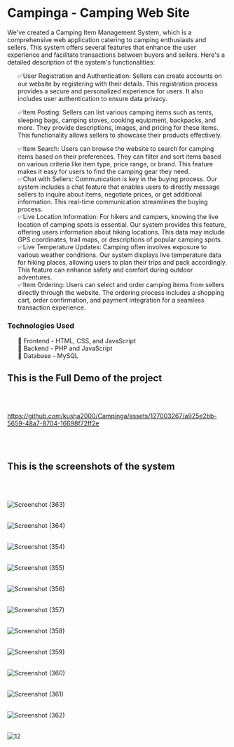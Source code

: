 # Campinga - Camping Web Site
We've created a Camping Item Management System, which is a comprehensive web application catering to camping enthusiasts and sellers. This system offers several features that enhance the user experience and facilitate transactions between buyers and sellers. Here's a detailed description of the system's functionalities:
<ul>
✅User Registration and Authentication: Sellers can create accounts on our website by registering with their details. This registration process provides a secure and personalized experience for users. It also includes user authentication to ensure data privacy.<br>

✅Item Posting: Sellers can list various camping items such as tents, sleeping bags, camping stoves, cooking equipment, backpacks, and more. They provide descriptions, images, and pricing for these items. This functionality allows sellers to showcase their products effectively.<br>

✅Item Search: Users can browse the website to search for camping items based on their preferences. They can filter and sort items based on various criteria like item type, price range, or brand. This feature makes it easy for users to find the camping gear they need.<br>
✅Chat with Sellers: Communication is key in the buying process. Our system includes a chat feature that enables users to directly message sellers to inquire about items, negotiate prices, or get additional information. This real-time communication streamlines the buying process.<br>
✅Live Location Information: For hikers and campers, knowing the live location of camping spots is essential. Our system provides this feature, offering users information about hiking locations. This data may include GPS coordinates, trail maps, or descriptions of popular camping spots.<br>
✅Live Temperature Updates: Camping often involves exposure to various weather conditions. Our system displays live temperature data for hiking places, allowing users to plan their trips and pack accordingly. This feature can enhance safety and comfort during outdoor adventures.<br>
✅Item Ordering: Users can select and order camping items from sellers directly through the website. The ordering process includes a shopping cart, order confirmation, and payment integration for a seamless transaction experience.<br>
</ul>
<h3>Technologies Used</h3>
<ul>
🔹 Frontend - HTML, CSS, and JavaScript<br>
🔹 Backend  - PHP and JavaScript <br>
🔹 Database - MySQL 
</ul>
<h2>This is the Full Demo of the project</h2><br><br>


https://github.com/kusha2000/Campinga/assets/127003267/a925e2bb-5659-48a7-8704-16698f72ff2e




<br><br>
<h2>This is the screenshots of the system</h2><br><br>

![Screenshot (363)](https://github.com/kusha2000/Campinga/assets/127003267/331ef442-6f02-4595-aac9-4aed45308031)<br><br>

![Screenshot (364)](https://github.com/kusha2000/Campinga/assets/127003267/15180166-03a1-428b-b654-0c5a54e28ab3)<br><br>

![Screenshot (354)](https://github.com/kusha2000/Campinga/assets/127003267/ebf9c86f-e0e6-49de-9d02-90fd850f5ee1)<br><br>

![Screenshot (355)](https://github.com/kusha2000/Campinga/assets/127003267/5c9b5d49-d52f-4607-95c0-51c9a44f566b)<br><br>

![Screenshot (356)](https://github.com/kusha2000/Campinga/assets/127003267/232ef3e9-de03-44d9-a739-85f0918729f0)<br><br>

![Screenshot (357)](https://github.com/kusha2000/Campinga/assets/127003267/0f5cc099-72d5-4ba2-85bc-ed3f9587416c)<br><br>

![Screenshot (358)](https://github.com/kusha2000/Campinga/assets/127003267/3e5f48e7-9b24-4e69-9db8-ada7987af125)<br><br>

![Screenshot (359)](https://github.com/kusha2000/Campinga/assets/127003267/a6b48a65-aad7-4456-bde6-e4eb8780ea20)<br><br>

![Screenshot (360)](https://github.com/kusha2000/Campinga/assets/127003267/714b54bf-cca1-4f37-9cce-df229ea8d82a)<br><br>

![Screenshot (361)](https://github.com/kusha2000/Campinga/assets/127003267/12d4779c-1e16-45b7-8c19-c4dfd057ff63)<br><br>

![Screenshot (362)](https://github.com/kusha2000/Campinga/assets/127003267/7b231976-3595-4609-a683-e214b38c4e32)<br><br>

![12](https://github.com/kusha2000/Campinga/assets/127003267/8a366d24-64dc-418b-a4d5-b2d5b12ecf2c)

